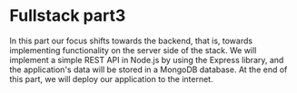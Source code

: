 <h1>Fullstack part3</h1>
<p>In this part our focus shifts towards the backend, that is, towards implementing functionality on the server side of the stack.
We will implement a simple REST API in Node.js by using the Express library, and the application's data will be stored in a MongoDB database.
At the end of this part, we will deploy our application to the internet.</p>
